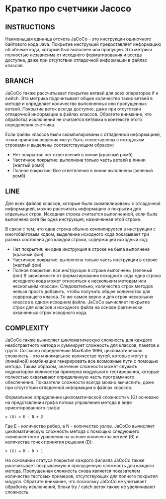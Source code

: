 # Кратко про счетчики Jacoco

## INSTRUCTIONS
Наименьшая единица отсчета JaCoCo - это инструкции одиночного байтового кода Java. Покрытие инструкций предоставляет информацию об объеме кода, который был выполнен или пропущен. Эта метрика полностью независима от исходного форматирования и всегда доступна, даже при отсутствии отладочной информации в файлах классов.

## BRANCH
JaCoCo также рассчитывает покрытие ветвей для всех операторов if и switch. Эта метрика подсчитывает общее количество таких ветвей в методе и определяет количество выполненных или пропущенных ветвей. Покрытие веток всегда доступно, даже при отсутствии отладочной информации в файлах классов. Обратите внимание, что обработка исключений не считается ветвями в контексте этого определения счетчика.

Если файлы классов были скомпилированы с отладочной информацией, точки принятия решения могут быть сопоставлены с исходными строками и выделены соответствующим образом:

* Нет покрытия: нет ответвлений в линии (красный ромб)
* Частичное покрытие: выполнена только часть ветвей в линии (желтый ромб)
* Полное покрытие: Все ответвления в линии выполнены (зеленый ромб)

## LINE
Для всех файлов классов, которые были скомпилированы с отладочной информацией, можно рассчитать информацию о покрытии для отдельных строк. Исходная строка считается выполненной, если была выполнена хотя бы одна инструкция, назначенная этой строке.

В связи с тем, что одна строка обычно компилируется в инструкции с многобайтовым кодом, выделение исходного кода показывает три разных состояния для каждой строки, содержащей исходный код:

* Нет покрытия: ни одна инструкция в строке не была выполнена (красный фон)
* Частичное покрытие: выполнена только часть инструкции в строке (желтый фон)
* Полное покрытие: все инструкции в строке выполнены (зеленый фон)
В зависимости от форматирования исходного кода одна строка исходного кода может относиться к нескольким методам или нескольким классам. Следовательно, количество строк методов нельзя просто добавить, чтобы получить общее количество для содержащего класса. То же самое верно и для строк нескольких классов в одном исходном файле. JaCoCo вычисляет покрытие строк для классов и исходного файла на основе фактически охваченных строк исходного кода.
  
## COMPLEXITY
JaCoCo также вычисляет цикломатическую сложность для каждого неабстрактного метода и суммирует сложность для классов, пакетов и групп. Согласно определению МакКабе 1996, цикломатическая сложность - это минимальное количество путей, которые могут в (линейной) комбинации генерировать все возможные пути с помощью метода. Таким образом, значение сложности может служить индикатором количества примеров модульного тестирования, которые полностью охватывают определенную часть программного обеспечения. Показатели сложности всегда можно вычислить, даже при отсутствии отладочной информации в файлах классов.

Формальное определение цикломатической сложности v (G) основано на представлении графа потока управления метода в виде ориентированного графа:

```v (G) = E - N + 2```

Где E - количество ребер, а N - количество узлов. JaCoCo вычисляет цикломатическую сложность метода с помощью следующего эквивалентного уравнения на основе количества ветвей (B) и количества точек принятия решения (D):

```v (G) = B - D + 1```

На основании статуса покрытия каждого филиала JaCoCo также рассчитывает покрываемую и пропущенную сложность для каждого метода. Пропущенная сложность снова является показателем количества тестовых примеров, отсутствующих для полного покрытия модуля. Обратите внимание, что поскольку JaCoCo не учитывает обработку исключений, блоки try / catch веток также не увеличивают сложность.
